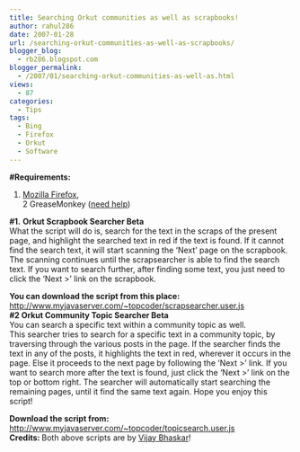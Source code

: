```yaml
---
title: Searching Orkut communities as well as scrapbooks!
author: rahul286
date: 2007-01-28
url: /searching-orkut-communities-as-well-as-scrapbooks/
blogger_blog:
  - rb286.blogspot.com
blogger_permalink:
  - /2007/01/searching-orkut-communities-as-well-as.html
views:
  - 87
categories:
  - Tips
tags:
  - Bing
  - Firefox
  - Orkut
  - Software
---
```

<span style="font-weight: bold">#Requirements:</span>  
1. <a href="http://www.spreadfirefox.com/node&id=199011&t=1" onclick="_gaq.push(['_trackEvent', 'outbound-article', 'http://www.spreadfirefox.com/node&id=199011&t=1', 'Mozilla Firefox']);" >Mozilla Firefox</a>,  
2 GreaseMonkey ([need help][1])

<span style="font-weight: bold">#1.</span> <span style="font-weight: bold">Orkut Scrapbook Searcher Beta</span>  
What the script will do is, search for the text in the scraps of the present page, and highlight the searched text in red if the text is found. If it cannot find the search text, it will start scanning the &#8216;Next&#8217; page on the scrapbook. The scanning continues until the scrapsearcher is able to find the search text. If you want to search further, after finding some text, you just need to click the &#8216;Next >&#8217; link on the scrapbook.

<span style="font-weight: bold">You can download the script from this place:</span> <a href="http://www.myjavaserver.com/%7Etopcoder/scrapsearcher.user.js" onclick="_gaq.push(['_trackEvent', 'outbound-article', 'http://www.myjavaserver.com/%7Etopcoder/scrapsearcher.user.js', 'http://www.myjavaserver.com/~topcoder/scrapsearcher.user.js']);" >http://www.myjavaserver.com/~topcoder/scrapsearcher.user.js</a>  
<span style="font-weight: bold">#2 Orkut Community Topic Searcher Beta<br /> </span>You can search a specific text within a community topic as well.  
This searcher tries to search for a specific text in a community topic, by traversing through the various posts in the page. If the searcher finds the text in any of the posts, it highlights the text in red, wherever it occurs in the page. Else it proceeds to the next page by following the &#8216;Next >&#8217; link. If you want to search more after the text is found, just click the &#8216;Next >&#8217; link on the top or bottom right. The searcher will automatically start searching the remaining pages, until it find the same text again. Hope you enjoy this script!

<span style="font-weight: bold">Download the script from: </span>  
<a href="http://www.myjavaserver.com/%7Etopcoder/topicsearch.user.js" onclick="_gaq.push(['_trackEvent', 'outbound-article', 'http://www.myjavaserver.com/%7Etopcoder/topicsearch.user.js', 'http://www.myjavaserver.com/~topcoder/topicsearch.user.js']);" >http://www.myjavaserver.com/~topcoder/topicsearch.user.js</a>  
<span style="font-weight: bold">Credits: </span>Both above scripts are by <a href="http://www.vijayhacks.net/" onclick="_gaq.push(['_trackEvent', 'outbound-article', 'http://www.vijayhacks.net/', 'Vijay Bhaskar']);" >Vijay Bhaskar</a>!

 [1]: #GM_helpl
